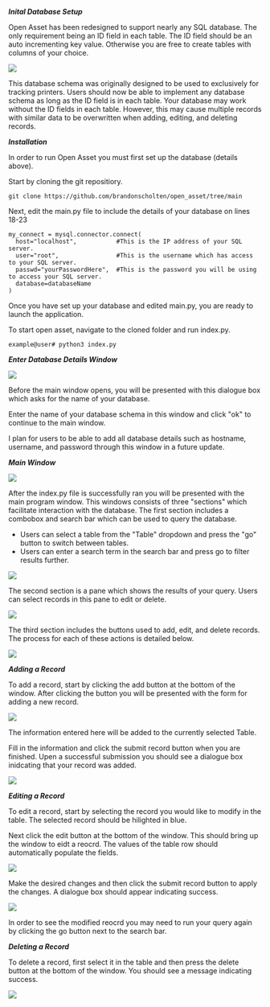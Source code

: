 ***Inital Database Setup***

Open Asset has been redesigned to support nearly any SQL database. The only requirement being an ID field in each table. The ID field should be an auto incrementing key value. Otherwise you are free to create tables with columns of your choice. 

![](https://github.com/brandonscholten/open_asset/blob/main/screenshots/Screen%20Shot%202022-05-19%20at%2015.16.37.png)

This database schema was originally designed to be used to exclusively for tracking printers. Users should now be able to implement any database schema as long as the ID field is in each table. Your database may work without the ID fields in each table. However, this may cause multiple records with similar data to be overwritten when adding, editing, and deleting records. 

***Installation***

In order to run Open Asset you must first set up the database (details above).

Start by cloning the git repositiory.

```
git clone https://github.com/brandonscholten/open_asset/tree/main
```

Next, edit the main.py file to include the details of your database on lines 18-23

```
my_connect = mysql.connector.connect(
  host="localhost",           #This is the IP address of your SQL server.
  user="root",                #This is the username which has access to your SQL server.
  passwd="yourPasswordHere",  #This is the password you will be using to access your SQL server.
  database=databaseName
)
```

Once you have set up your database and edited main.py, you are ready to launch the application.

To start open asset, navigate to the cloned folder and run index.py.

```
example@user# python3 index.py
```

***Enter Database Details Window***

![](https://github.com/brandonscholten/open_asset/blob/main/screenshots/Screen%20Shot%202022-06-27%20at%2016.09.52.png)

Before the main window opens, you will be presented with this dialogue box which asks for the name of your database.

Enter the name of your database schema in this window and click "ok" to continue to the main window.

I plan for users to be able to add all database details such as hostname, username, and password through this window in a future update.

***Main Window***

![](https://github.com/brandonscholten/open_asset/blob/main/screenshots/Screen%20Shot%202022-06-16%20at%2007.55.25.png)

After the index.py file is successfully ran you will be presented with the main program window. This windows consists of three "sections" which facilitate interaction with the database. The first section includes a combobox and search bar which can be used to query the database. 

- Users can select a table from the "Table" dropdown and press the "go" button to switch between tables.
- Users can enter a search term in the search bar and press go to filter results further. 

![](https://github.com/brandonscholten/open_asset/blob/main/screenshots/Screen%20Shot%202022-06-16%20at%2008.00.10.png)

The second section is a pane which shows the results of your query. Users can select records in this pane to edit or delete. 

![](https://github.com/brandonscholten/open_asset/blob/main/screenshots/Screen%20Shot%202022-05-19%20at%2015.38.00.png)

The third section includes the buttons used to add, edit, and delete records. The process for each of these actions is detailed below.

![](https://github.com/brandonscholten/open_asset/blob/main/screenshots/Screen%20Shot%202022-05-19%20at%2015.40.41.png)

***Adding a Record***

To add a record, start by clicking the add button at the bottom of the window. After clicking the button you will be presented with the form for adding a new record. 

![](https://github.com/brandonscholten/open_asset/blob/main/screenshots/Screen%20Shot%202022-06-16%20at%2008.05.22.png) 

The information entered here will be added to the currently selected Table. 

Fill in the information and click the submit record button when you are finished. Upen a successful submission you should see a dialogue box inidcating that your record was added. 

![](https://github.com/brandonscholten/open_asset/blob/main/screenshots/Screen%20Shot%202022-05-20%20at%2018.06.01.png)

***Editing a Record***

To edit a record, start by selecting the record you would like to modify in the table. The selected record should be hilighted in blue. 

Next click the edit button at the bottom of the window. This should bring up the window to eidt a reocrd. The values of the table row should automatically populate the fields.

![](https://github.com/brandonscholten/open_asset/blob/main/screenshots/Screen%20Shot%202022-06-16%20at%2008.12.07.png)

Make the desired changes and then click the submit record button to apply the changes. A dialogue box should appear indicating success. 

![](https://github.com/brandonscholten/open_asset/blob/main/screenshots/Screen%20Shot%202022-05-23%20at%2013.06.34.png)

In order to see the modified reocrd you may need to run your query again by clicking the go button next to the search bar. 


***Deleting a Record***

To delete a record, first select it in the table and then press the delete button at the bottom of the window. You should see a message indicating success. 

![](https://github.com/brandonscholten/open_asset/blob/main/screenshots/Screen%20Shot%202022-05-23%20at%2013.15.11.png)

